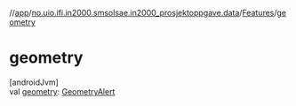 //[app](../../../index.md)/[no.uio.ifi.in2000.smsolsae.in2000_prosjektoppgave.data](../index.md)/[Features](index.md)/[geometry](geometry.md)

# geometry

[androidJvm]\
val [geometry](geometry.md): [GeometryAlert](../-geometry-alert/index.md)
